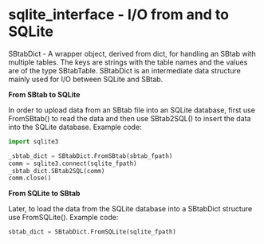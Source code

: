 sqlite_interface - I/O from and to SQLite
=========================================

SBtabDict - A wrapper object, derived from dict, for handling an SBtab with 
multiple tables. The keys are strings with the table names 
and the values are of the type SBtabTable. SBtabDict is an intermediate data
structure mainly used for I/O between SQLite and SBtab.

<b>From SBtab to SQLite</b><br>

In order to upload data from an SBtab file into an SQLite database, first use
FromSBtab() to read the data and then use SBtab2SQL() to insert the data into
the SQLite database. Example code:

```python
import sqlite3

_sbtab_dict = SBtabDict.FromSBtab(sbtab_fpath)
comm = sqlite3.connect(sqlite_fpath)
_sbtab_dict.SBtab2SQL(comm)
comm.close()
```

<b>From SQLite to SBtab</b><br>

Later, to load the data from the SQLite database into a SBtabDict structure
use FromSQLite(). Example code:

```python
sbtab_dict = SBtabDict.FromSQLite(sqlite_fpath)
```


